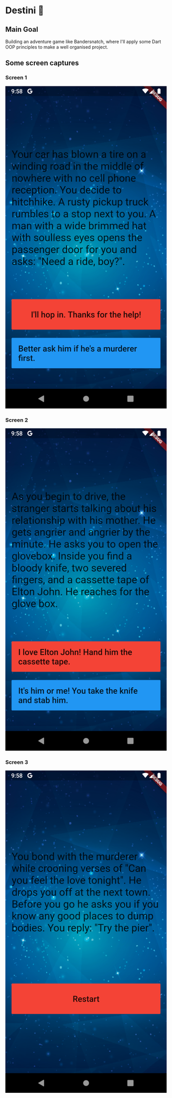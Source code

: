 # Destini 🤔

## Main Goal
Building an adventure game like Bandersnatch, where I'll apply some Dart OOP principles to make a well organised project.

## Some screen captures

### Screen 1
![](https://github.com/ivanseibel/assets/blob/master/img/destiny-challenge/Screenshot_1579298281.png)

### Screen 2
![](https://github.com/ivanseibel/assets/blob/master/img/destiny-challenge/Screenshot_1579298285.png)

### Screen 3
![](https://github.com/ivanseibel/assets/blob/master/img/destiny-challenge/Screenshot_1579298292.png)

